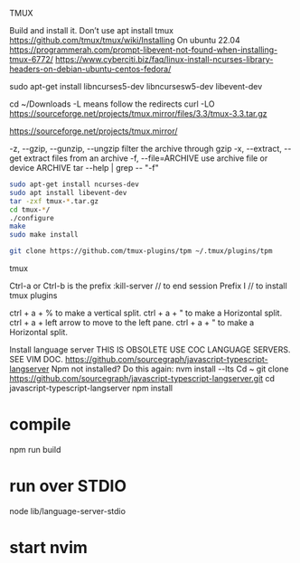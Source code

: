 TMUX

Build and install it. Don’t use apt install tmux
<https://github.com/tmux/tmux/wiki/Installing>
On ubuntu 22.04
<https://programmerah.com/prompt-libevent-not-found-when-installing-tmux-6772/>
<https://www.cyberciti.biz/faq/linux-install-ncurses-library-headers-on-debian-ubuntu-centos-fedora/>

sudo apt-get install libncurses5-dev libncursesw5-dev libevent-dev

cd ~/Downloads
-L means follow the redirects
curl -LO <https://sourceforge.net/projects/tmux.mirror/files/3.3/tmux-3.3.tar.gz>

<https://sourceforge.net/projects/tmux.mirror/>

 -z, --gzip, --gunzip, --ungzip   filter the archive through gzip
 -x, --extract, --get       extract files from an archive
 -f, --file=ARCHIVE         use archive file or device ARCHIVE
tar --help | grep -- "-f"

```bash
sudo apt-get install ncurses-dev
sudo apt install libevent-dev
tar -zxf tmux-*.tar.gz
cd tmux-*/
./configure
make 
sudo make install  
```

```bash
git clone https://github.com/tmux-plugins/tpm ~/.tmux/plugins/tpm
```

tmux

Ctrl-a or Ctrl-b is the prefix
:kill-server // to end session
Prefix I // to install tmux plugins

ctrl + a + % to make a vertical split. ctrl + a + " to make a Horizontal split. ctrl + a + left arrow to move to the left pane. ctrl + a + " to make a Horizontal split.

Install language server
THIS IS OBSOLETE USE COC LANGUAGE SERVERS. SEE VIM DOC.
<https://github.com/sourcegraph/javascript-typescript-langserver>
Npm not installed?
Do this again: nvm install --lts
Cd ~
git clone <https://github.com/sourcegraph/javascript-typescript-langserver.git>
cd javascript-typescript-langserver
npm install

# compile

npm run build

# run over STDIO

node lib/language-server-stdio

# start nvim
